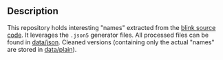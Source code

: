 ## Description

This repository holds interesting "names" extracted from the [blink source code][1]. It leverages the `.json5` generator files. All processed files can be found in [data/json][2]. Cleaned versions (containing only the actual "names" are stored in [data/plain][3]).

[1]: https://github.com/chromium/chromium/tree/master/third_party/blink
[2]: https://github.com/bayotop/chrome-names/blob/master/data/json/
[3]: https://github.com/bayotop/chrome-names/blob/master/data/plain/
